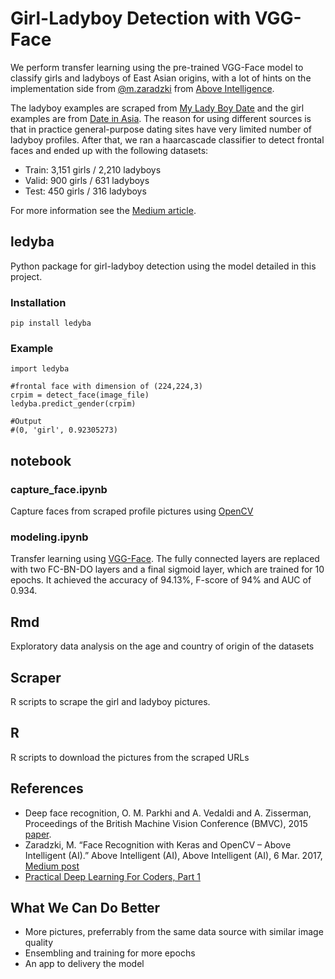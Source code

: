 # Girl-Ladyboy Detection with VGG-Face

We perform transfer learning using the pre-trained VGG-Face model to classify girls and ladyboys of East Asian origins, with a lot of hints on the implementation side from [@m.zaradzki](https://github.com/mzaradzki) from [Above Intelligence](https://aboveintelligent.com/tagged/artificial-intelligence). 

The ladyboy examples are scraped from [My Lady Boy Date](https://myladyboydate.com/) and the girl examples are from [Date in Asia](https://www.dateinasia.com/). The reason for using different sources is that in practice general-purpose dating sites have very limited number of ladyboy profiles. After that, we ran a haarcascade classifier to detect frontal faces and ended up with the following datasets:

* Train: 3,151 girls / 2,210 ladyboys
* Valid: 900 girls / 631 ladyboys
* Test: 450 girls / 316 ladyboys

For more information see the [Medium article]().

## ledyba

Python package for girl-ladyboy detection using the model detailed in this project.

### Installation

```
pip install ledyba
```

### Example

```
import ledyba

#frontal face with dimension of (224,224,3)
crpim = detect_face(image_file)
ledyba.predict_gender(crpim)

#Output
#(0, 'girl', 0.92305273)
```

## notebook

### capture_face.ipynb

Capture faces from scraped profile pictures using [OpenCV](http://opencv.org)

### modeling.ipynb

Transfer learning using [VGG-Face](http://www.robots.ox.ac.uk/~vgg/publications/2015/Parkhi15/parkhi15.pdf). The fully connected layers are replaced with two FC-BN-DO layers and a final sigmoid layer, which are trained for 10 epochs. It achieved the accuracy of 94.13%, F-score of 94% and AUC of 0.934.

## Rmd

Exploratory data analysis on the age and country of origin of the datasets

## Scraper

R scripts to scrape the girl and ladyboy pictures.

## R

R scripts to download the pictures from the scraped URLs

## References
* Deep face recognition, O. M. Parkhi and A. Vedaldi and A. Zisserman, Proceedings of the British Machine Vision Conference (BMVC), 2015 [paper](http://www.robots.ox.ac.uk/~vgg/publications/2015/Parkhi15/parkhi15.pdf).
* Zaradzki, M. “Face Recognition with Keras and OpenCV – Above Intelligent (AI).” Above Intelligent (AI), Above Intelligent (AI), 6 Mar. 2017, [Medium post](aboveintelligent.com/face-recognition-with-keras-and-opencv-2baf2a83b799)
* [Practical Deep Learning For Coders, Part 1](http://course.fast.ai)

## What We Can Do Better

* More pictures, preferrably from the same data source with similar image quality
* Ensembling and training for more epochs
* An app to delivery the model

